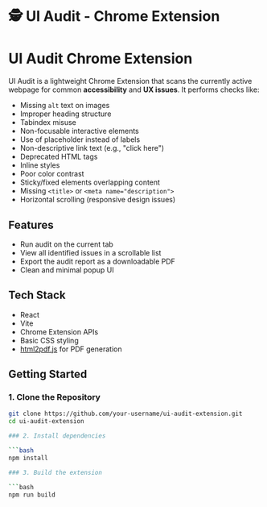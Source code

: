 # 🕵️ UI Audit - Chrome Extension

# UI Audit Chrome Extension

UI Audit is a lightweight Chrome Extension that scans the currently active webpage for common **accessibility** and **UX issues**. It performs checks like:

- Missing `alt` text on images
- Improper heading structure
- Tabindex misuse
- Non-focusable interactive elements
- Use of placeholder instead of labels
- Non-descriptive link text (e.g., "click here")
- Deprecated HTML tags
- Inline styles
- Poor color contrast
- Sticky/fixed elements overlapping content
- Missing `<title>` or `<meta name="description">`
- Horizontal scrolling (responsive design issues)

## Features

- Run audit on the current tab
- View all identified issues in a scrollable list
- Export the audit report as a downloadable PDF
- Clean and minimal popup UI

## Tech Stack

- React
- Vite
- Chrome Extension APIs
- Basic CSS styling
- [html2pdf.js](https://github.com/eKoopmans/html2pdf) for PDF generation

## Getting Started

### 1. Clone the Repository

```bash
git clone https://github.com/your-username/ui-audit-extension.git
cd ui-audit-extension

### 2. Install dependencies

```bash
npm install

### 3. Build the extension

```bash
npm run build

